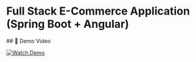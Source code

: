 <h1>Full Stack E-Commerce Application (Spring Boot + Angular)</h1>
## 🎥 Demo Video

[![Watch Demo](https://img.youtube.com/vi/__lntV02m0Q/0.jpg)](https://youtu.be/__lntV02m0Q)

